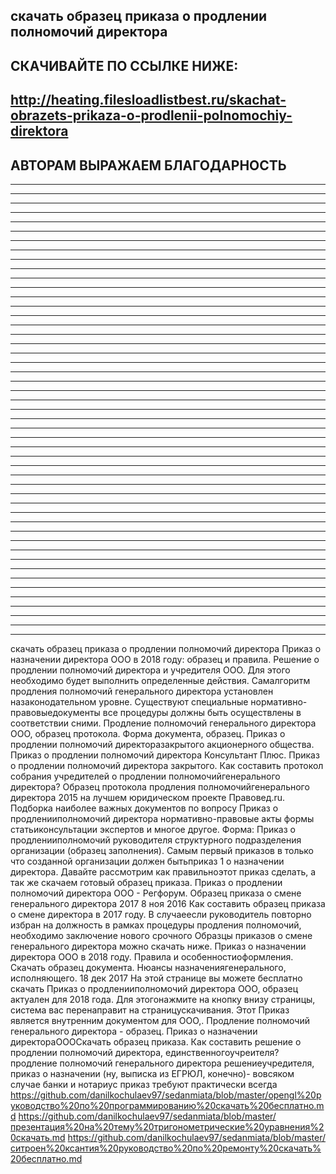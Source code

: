 скачать образец приказа о продлении полномочий директора
--------------------------------------------------
СКАЧИВАЙТЕ ПО ССЫЛКЕ НИЖЕ:
--------------------------------------------------
http://heating.filesloadlistbest.ru/skachat-obrazets-prikaza-o-prodlenii-polnomochiy-direktora
--------------------------------------------------
АВТОРАМ ВЫРАЖАЕМ БЛАГОДАРНОСТЬ
--------------------------------------------------
--------------------------------------------------
--------------------------------------------------
--------------------------------------------------
--------------------------------------------------
--------------------------------------------------
--------------------------------------------------
--------------------------------------------------
--------------------------------------------------
--------------------------------------------------
--------------------------------------------------
--------------------------------------------------
--------------------------------------------------
--------------------------------------------------
--------------------------------------------------
--------------------------------------------------
--------------------------------------------------
--------------------------------------------------
--------------------------------------------------
--------------------------------------------------
--------------------------------------------------
--------------------------------------------------
--------------------------------------------------
--------------------------------------------------
--------------------------------------------------
--------------------------------------------------
--------------------------------------------------
--------------------------------------------------
--------------------------------------------------
--------------------------------------------------
--------------------------------------------------
--------------------------------------------------
--------------------------------------------------
--------------------------------------------------
--------------------------------------------------
--------------------------------------------------
--------------------------------------------------
--------------------------------------------------
--------------------------------------------------
--------------------------------------------------
--------------------------------------------------
--------------------------------------------------
--------------------------------------------------
--------------------------------------------------
--------------------------------------------------
--------------------------------------------------
--------------------------------------------------
--------------------------------------------------
--------------------------------------------------
--------------------------------------------------
скачать образец приказа о продлении полномочий директора Приказ о назначении директора ООО в 2018 году: образец и правила. Решение о продлении полномочий директора и учредителя ООО. Для этого необходимо будет выполнить определенные действия. Самалгоритм продления полномочий генерального директора установлен назаконодательном уровне. Существуют специальные нормативно-правовыедокументы  все процедуры должны быть осуществлены в соответствии сними. Продление полномочий генерального директора ООО, образец протокола. Форма документа, образец. Приказ о продлении полномочий директоразакрытого акционерного общества. Приказ о продлении полномочий директора  Консультант Плюс. Приказ о продлении полномочий директора закрытого. Как составить протокол собрания учредителей о продлении полномочийгенерального директора? Образец протокола продления полномочийгенерального директора 2015 на лучшем юридическом проекте Правовед.ru. Подборка наиболее важных документов по вопросу Приказ о продленииполномочий директора нормативно-правовые акты формы статьиконсультации экспертов и многое другое.  Форма: Приказ о продленииполномочий руководителя структурного подразделения организации (образец заполнения). Самым первый приказов в только что созданной организации должен бытьприказ 1 о назначении директора. Давайте рассмотрим как правильноэтот приказ сделать, а так же скачаем готовый образец приказа. Приказ о продлении полномочий директора ООО - Регфорум. Образец приказа о смене генерального директора 2017
8 ноя 2016  Как составить образец приказа о смене директора в 2017 году.  В случаеесли руководитель повторно избран на должность в рамках процедуры продления полномочий, необходимо заключение нового срочного Образцы приказов о смене генерального директора можно скачать ниже. Приказ о назначении директора ООО в 2018 году. Правила и особенностиоформления. Скачать образец документа. Нюансы назначениягенерального, исполняющего. 18 дек 2017  На этой странице вы можете бесплатно скачать Приказ о продленииполномочий директора ООО, образец актуален для 2018 года. Для этогонажмите на кнопку внизу страницы, система вас перенаправит на страницускачивания. Этот Приказ является внутренним документом для ООО,. Продление полномочий генерального директора - образец. Приказ о назначении директораОООСкачать образец приказа. Как составить решение о продлении полномочий директора, единственногоучреителя?  продление полномочий генерального директора  решениеучредителя, приказ о назначении (ну, выписка из ЕГРЮЛ, конечно)- вовсяком случае банки и нотариус приказ требуют практически всегда
https://github.com/danilkochulaev97/sedanmiata/blob/master/opengl%20руководство%20по%20программированию%20скачать%20бесплатно.md
https://github.com/danilkochulaev97/sedanmiata/blob/master/презентация%20на%20тему%20тригонометрические%20уравнения%20скачать.md
https://github.com/danilkochulaev97/sedanmiata/blob/master/ситроен%20ксантия%20руководство%20по%20ремонту%20скачать%20бесплатно.md